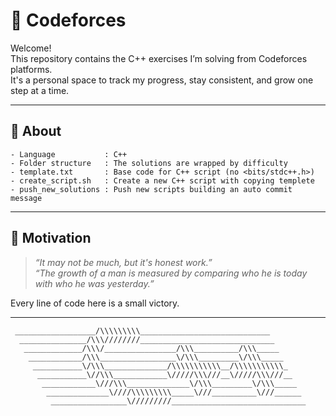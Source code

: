 # 🧠 Codeforces

Welcome!  
This repository contains the C++ exercises I’m solving from Codeforces platforms.  
It's a personal space to track my progress, stay consistent, and grow one step at a time.

---

## 🔧 About

```text
- Language           : C++
- Folder structure   : The solutions are wrapped by difficulty
- template.txt       : Base code for C++ script (no <bits/stdc++.h>)
- create_script.sh   : Create a new C++ script with copying templete
- push_new_solutions : Push new scripts building an auto commit message 
```

---

## 💬 Motivation

> *“It may not be much, but it's honest work.”*  
> *“The growth of a man is measured by comparing who he is today with who he was yesterday.”*

Every line of code here is a small victory.

---

```text
 __________________/\\\\\\\\\_____________________________        
  _______________/\\\////////______________________________       
   _____________/\\\/________________/\\\__________/\\\_____      
    ____________/\\\_________________\/\\\_________\/\\\_____     
     ___________\/\\\______________/\\\\\\\\\\\__/\\\\\\\\\\\_    
      ___________\//\\\____________\/////\\\///__\/////\\\///__   
       ____________\///\\\______________\/\\\_________\/\\\_____  
        ______________\////\\\\\\\\\_____\///__________\///______ 
         _________________\/////////______________________________
```
